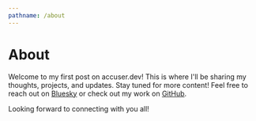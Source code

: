 ```yaml
---
pathname: /about
---
```


# About

Welcome to my first post on accuser.dev! This is where I'll be sharing my thoughts, projects, and updates. Stay tuned for more content!
Feel free to reach out on [Bluesky](https://bsky.app/profile/accuser.dev) or check out my work on [GitHub](https://github.com/accuser).

Looking forward to connecting with you all!
